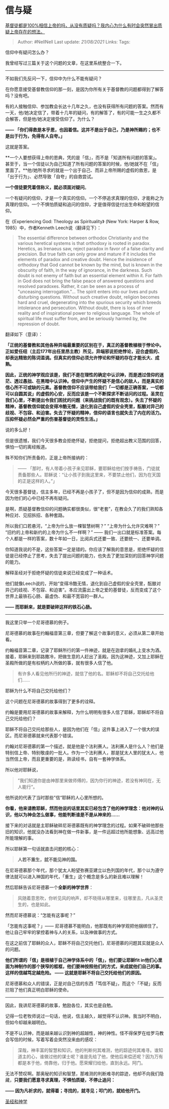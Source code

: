 # 信与疑
[基督徒都是100%相信上帝的吗，从没有质疑吗？我内心为什么有时会突然冒出质疑上帝存在的想法。](https://www.zhihu.com/question/24673119/answer/703480082)

> Author: #NellNell
Last update: *21/08/2021*
Links:
Tags:

信仰中有疑问怎么办？

我曾经写过三篇关于这个问题的文章，在这里系统整合一下。

---

不如我们先反问一下，信仰中为什么不能有疑问？

在你愿意接受基督教信仰的那一刻，是因为你所有关于基督教的问题都得到了解答吗？没有吧。

有的人接触信仰、参加教会长达十几年之久，也没有获得所有问题的答案。然而有一天，他/她决定信了，带着十几年的疑问，有的解答了，有的可能一生之久都不会解答，但是他/她决定接受信仰了。为什么？

**—— 「你们得救是本乎恩，也因着信。这并不是出于自己，乃是神所赐的；也不是出于行为，免得有人自夸。」**

这就是答案。

**一个人要想获得上帝的恩典，凭的是「信」，而不是「知道所有问题的答案」。甚至于，当一个信徒以为自己知道了所有问题的答案的时候，他/她就不在「信」里面了。**他/她所寻求的就是一个出于自己、而非上帝所赐的虚假的救恩，是「出于行为」、必然导致「自夸」的自救尝试。

**一个信徒要凭着信称义，就必须面对疑问**。

一个有疑问的信仰，才是一个真实的信仰。一个不停追求真理的信仰，才能称之为真理的信仰。一个不惧怕质疑和追问的信仰，才是值得信徒付出生命和盼望的信仰。

在《Experiencing God: Theology as Spirituality》 (New York: Harper & Row, 1985）中，作者Kenneth Leech说（翻译见下）：

> The essential difference between orthodox Christianity and the various heretical systems is that orthodoxy is rooted in paradox. Heretics, as Irenaeus saw, reject paradox in favor of a false clarity and precision. But true faith can only grow and mature if it includes the elements of paradox and creative doubt. Hence the insistence of orthodoxy that God cannot be known by the mind, but is known in the obscurity of faith, in the way of ignorance, in the darkness. Such doubt is not enemy of faith but an essential element within it. For faith in God does not bring the false peace of answered questions and resolved paradoxes. Rather, it can be seen as a process of "unceasing interrogation."... The spirit enters into our lives and puts disturbing questions. Without such creative doubt, religion becomes hard and cruel, degenerating into the spurious security which breeds intolerance and persecution. Without doubt, there is loss of inner reality and of inspirational power to religious language. The whole of spiritual life must suffer from, and be seriously harmed by, the repression of doubt.

翻译如下（意译）：

**「正统的基督教和其他各种异端最重要的区别在于，真正的基督教植根于悖论中。正如爱任纽（主后177年出任里昂主教）所见，异端邪说拒绝悖论，迎合虚假的、却表达精致的陈词滥调。但真实的信仰必须允许悖论和怀疑的存在才能长大、成熟。**

**因此，正统的神学观应该是，我们不是在理性的确定中认识神，而是透过信仰的迷茫、透过愚拙、在黑暗中认识神。信仰中产生的怀疑不是信心的敌人，而是真实的信心所不可或缺的元素。基督教信仰不应该带给我们「一切都是正确答案，一切都可以自圆其说」的虚假的心安，反而应该是一个不断探求不断诘问的过程。圣灵在我们心里，不断提出令我们困扰的问题（来挑战我们的既有观念）。失去了怀疑的精神，基督教信仰就会变得冷酷无情，退化到自己虚假的安全壳里，酝酿对异己的歧视、不包容、和迫害。失去了怀疑的精神，信仰的语言也就失去了内在的活力。压抑怀疑必然会严重的伤害基督徒的灵性生活。」**

说的多么好！

但是很遗憾，我们今天很多教会拒绝怀疑，拒绝提问，拒绝超出教义范围的回答，惧怕一切的离经叛道。

殊不知你们所责备的，正是上帝所接纳的：

> —— 「那时，有人带着小孩子来见耶稣，要耶稣给他们按手祷告，门徒就责备那些人。耶稣说：“让小孩子到我这里来，不要禁止他们，因为在天国的正是这样的人。”」

今天很多基督徒，信主多年，已经不再是小孩子了，但不是因为信仰的成熟，而是因为他们的心中已经不再有疑问。

是啊，质疑基督教信仰的问题确实都很类似，很“老套”，在教会久了的我们熟知各种应对、见招拆招、各种套路。

所以我们口若悬河，“上帝为什么放一棵智慧树啊？” “上帝为什么允许灾难啊？” “旧约的上帝和新约的上帝为什么不一样啊？” —— 我们一出口就是标准答案。每个人都是一样的答案，数十年如一日，比阅兵式还要一致、还要统一、还要单调。

你知道我说的不是，这些答案一定是错的。你应该了解我的意思是，拒绝怀疑的信徒是已经停止了思考，失去了提出问题的能力，也失去了更加深刻的回答神学问题的能力。

解释圣经对于拒绝怀疑的信徒来说已经变成了一种话术。

他们就像Leech说的，开始“变得冷酷无情，退化到自己虚假的安全壳里，酝酿对异己的歧视、不包容、和迫害”。本应流露出上帝之爱的基督徒，反而变成了这个世界上最铁石心肠、最虚伪、和最不宽容的一群人。

**—— 而耶稣来，就是要破碎这样的铁石心肠。**

---

我这里只举一个尼哥德慕的例子。

尼哥德慕的故事在约翰福音第三章，但要了解这个故事的意义，必须从第二章开始看。

约翰福音第二章，记录了耶稣所行的第一件神迹，就是在迦拿的婚礼上变水为酒。接着，耶稣来到耶路撒冷，把做生意的人赶出了圣殿。因为这神迹，又加上耶稣在圣殿所做的是有权柄的人所做的事，就有很多人信了他。

> 有许多人看见他所行的神迹，就信了他的名。耶稣却不将自己交托给他们……

耶稣为什么不将自己交托给他们？

这个问题在尼哥德慕的故事得到了更多的诠释。

约翰是要用尼哥德慕的故事来解释，为什么明明有很多人信了耶稣，耶稣却不将自己交托给他们？

耶稣不将自己交托给那些人，是因为他们在「信」这件事上进入了一个很大的误区。而尼哥德慕就来代表那个错误。

约翰对尼哥德慕的第一个描述，就是他是个法利赛人。法利赛人是什么人？他们是特别信上帝、特别敬虔的一批人。作为一个法利赛人，那是犹太人里的犹太人，他当然信上帝，而且更重要的是，熟读经书，自有一套神学体系。

所以他对耶稣说，

> ”我们知道你是由神那里来做师傅的，因为你行的神迹，若没有神同在，无人能行“。

他所说的代表了当时那些”信“耶稣的人心里所想的。

**你看，他来请教耶稣，然而他说的话里其实已经包含了他的神学理念：他对神的认识，他以为神会怎么做事，他能判断谁是不是从神来的……**

接下来的对话就是主耶稣破碎尼哥德慕既有的神学理念的过程。如果不破碎他那些旧的知识，他就没办法看到神在做一件新事，是一件远超过他所能想象、远高过他所能理解的事。

所以耶稣第一句话就直击问题的核心：

> **人若不重生，就不能见神的国。**

在尼哥德慕那个年代，那个犹太人盼望弥赛亚建立以色列国的年代，那个以为遵守律法就可以进入神国的年代，「重生」这个概念是多么的新且难以理解！

然后耶稣告诉尼哥德慕一个**全新的神学世界**：

> 风随着意思吹，你听见风的响声，却不晓得从哪里来，往哪里去，凡从圣灵生的，也是如此。

然而尼哥德慕说：“怎能有这事呢？”

「怎能有这事呢？」—— 尼哥德慕不能明白，他那既有的神学观把他捆绑住了。他让自己牢牢的掌控着神与人的关系，以及神做事的方式。

在这之前信了耶稣的众人，耶稣不将自己交托他们，尼哥德慕的问题其实就是众人的问题。

**他们所谓的「信」是根植于自己神学体系中的「信」，他们要让耶稣fit in他们心里面为神制作的那个狭窄的框框，他们要神按照他们的方式，来成就他们自己的事。这样的信越笃定越危险。 —— 这就是耶稣不将自己交托给他们的原因。**

尼哥德慕和众人的错误，正是对自己信的东西「笃信不疑」，而这个「不疑」反而拦阻了他们真正明白耶稣的使命。

---

因此，我讲尼哥德慕的故事，勉励各位，其实也是自勉。

记得一位老牧师说过一句话，他说，信主越久，越觉得不认识神。我当时不明白，但如今却越来越明白。

不是不认识神，而是越来越认识到神的超越性，神的神性。怪不得保罗在给罗马教会写信的时候，写着写着会突然没来由的感叹：

> 深哉，神丰富的智慧和知识。他的判断何其难测，他的踪迹何其难寻。谁知道主的心，谁做过他的谋士呢？谁是先给了他，使他后来偿还呢？因为万有都是本于他，倚靠他，归于他。愿荣耀归给他，直到永远。阿门。

无法不赞叹啊。那奥秘的知识和智慧，那难测的判断难寻的踪迹，他却不向我们隐藏，**只要我们愿意寻求真理，不惧怕质疑，不停止追问：**

**—— 因为凡祈求的，就得着；寻找的，就寻见；叩门的，就给他开门。**

[圣经和神学](https://www.zhihu.com/collection/313814574)

